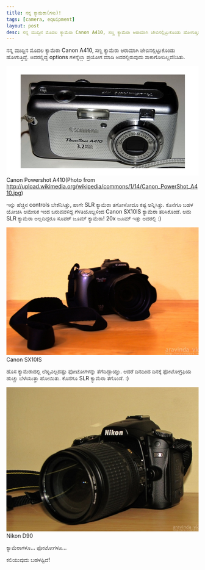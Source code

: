 ```yaml
---
title: ನನ್ನ ಕ್ಯಾಮೆರಾ(ಗಳು)!
tags: [camera, equipment]
layout: post
desc: ನನ್ನ ಮುದ್ದಿನ ಮೊದಲ ಕ್ಯಾಮೆರಾ Canon A410, ಸಣ್ಣ ಕ್ಯಾಮೆರಾ ಆರಾಮಾಗಿ ಜೇಬಿನಲ್ಲಿಟ್ಟುಕೊಂಡು ಹೋಗುತ್ತಿದ್ದೆ. ಅದರಲ್ಲಿದ್ದ options ಗಳನ್ನೆಲ್ಲಾ ಪ್ರಯೋಗ ಮಾಡಿ ಅದರಲ್ಲಿರುವುದು ಸಾಕಾಗೋದಿಲ್ಲವೆನಿಸಿತು.
---
```

ನನ್ನ ಮುದ್ದಿನ ಮೊದಲ ಕ್ಯಾಮೆರಾ Canon A410, ಸಣ್ಣ ಕ್ಯಾಮೆರಾ ಆರಾಮಾಗಿ ಜೇಬಿನಲ್ಲಿಟ್ಟುಕೊಂಡು ಹೋಗುತ್ತಿದ್ದೆ. ಅದರಲ್ಲಿದ್ದ options ಗಳನ್ನೆಲ್ಲಾ ಪ್ರಯೋಗ ಮಾಡಿ ಅದರಲ್ಲಿರುವುದು ಸಾಕಾಗೋದಿಲ್ಲವೆನಿಸಿತು.

![Canon A410](/photo/cam_a410/m.jpg)
<span class="imgCaption">Canon Powershot A410(Photo from http://upload.wikimedia.org/wikipedia/commons/1/14/Canon_PowerShot_A410.jpg)</span>  

ಇನ್ನು ಹೆಚ್ಚಿನ controls ಬೇಕೆನಿಸಿತ್ತು, ಹಾಗೇ SLR ಕ್ಯಾಮೆರಾ ತಗೋಳೋದೂ ಕಷ್ಟ ಅನ್ನಿಸಿತ್ತು. ಕೊನೆಗೂ ಬಹಳ ಯೋಚಿಸಿ ಅಮೇರಿಕ ಇಂದ ಬರುವವಳಿದ್ದ ಗೆಳತಿಯೊಬ್ಬಳಿಂದ Canon SX10IS ಕ್ಯಾಮೆರಾ ತರಿಸಿಕೊಂಡೆ. ಅದು SLR ಕ್ಯಾಮೆರಾ ಅಲ್ಲದಿದ್ದರೂ ಸೂಪರ್ ಜೂಮ್ ಕ್ಯಾಮೆರಾ! 20x ಜೂಮ್ ಇತ್ತು ಅದರಲ್ಲಿ :)

![Canon SX10IS](/photo/cam_sx10is/m.jpg)
<span class="imgCaption">Canon SX10IS</span>  

ಹೊಸ ಕ್ಯಾಮೆರಾದಲ್ಲಿ ಲೆಖ್ಖವಿಲ್ಲದಷ್ಟು ಫೋಟೋಗಳನ್ನು ತೆಗೆದಿದ್ದಾಯ್ತು. ಆದರೆ ದಿನದಿಂದ ದಿನಕ್ಕೆ ಫೋಟೋಗ್ರಫಿಯ ಹುಚ್ಚು ಬೆಳೆಯುತ್ತಾ ಹೋಯಿತು. ಕೊನೆಗೂ SLR ಕ್ಯಾಮೆರಾ ತಗೊಂಡೆ. :)

![Nikon D90](/photo/cam_d90/m.jpg)
<span class="imgCaption">Nikon D90</span>  


ಕ್ಯಾಮೆರಾಗಳೂ... ಫೋಟೋಗಳೂ...

ಕಲಿಯುವುದು ಬಹಳಷ್ಟಿದೆ! 
